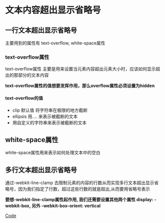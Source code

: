 # 文本内容超出显示省略号
## 一行文本超出显示省略号
主要用到的属性有 text-overflow, white-space属性
### text-overflow属性
text-overflow属性 主要是用来设置当元素内容超出元素大小时，应该如何显示超出的那部分的文本内容

**text-overflow属性的值想要发挥作用，那么overflow属性必须设置为hidden**

#### text-overflow的值
* clip 默认值  将字符串在极限的地方截断
* ellipsis 用.... 来表示被截断的文本
* <string> 用自定义的字符串来表示被截断的文本

## white-space属性
white-space属性用来表示如何处理文本中的空白

## 多行文本超出显示省略号
通过-webkit-line-clamp 去限制元素的内容的行数从而实现多行文本超出显示省略号，因为我们指定了行数，超过这些行数的就是超出,从而要用省略号表示

**要想-webkit-line-clamp属性起作用, 我们还需要设置其他两个属性 display: -webkit-box, 另外 -webkit-box-orient: vertical**

[Code](https://codepen.io/csongl/pen/podxwMo)

